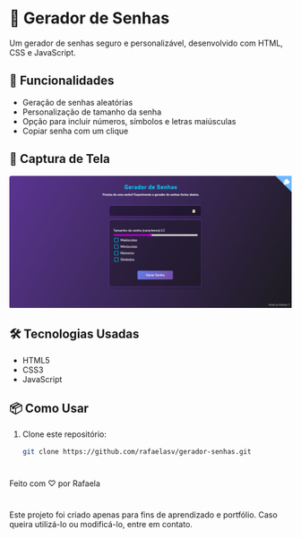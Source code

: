 # 🔐 Gerador de Senhas

Um gerador de senhas seguro e personalizável, desenvolvido com HTML, CSS e JavaScript.

## 🚀 Funcionalidades

- Geração de senhas aleatórias
- Personalização de tamanho da senha
- Opção para incluir números, símbolos e letras maiúsculas
- Copiar senha com um clique

## 🎨 Captura de Tela

![Preview do projeto](./preview.png)

## 🛠️ Tecnologias Usadas

- HTML5
- CSS3
- JavaScript

## 📦 Como Usar

1. Clone este repositório:
   ```bash
   git clone https://github.com/rafaelasv/gerador-senhas.git

#


Feito com ♡ por Rafaela

#

Este projeto foi criado apenas para fins de aprendizado e portfólio. Caso queira utilizá-lo ou modificá-lo, entre em contato.
